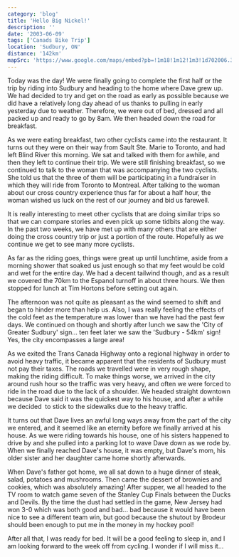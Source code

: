 ```yaml
---
category: 'blog'
title: 'Hello Big Nickel!'
description: ''
date: '2003-06-09'
tags: ['Canads Bike Trip']
location: 'Sudbury, ON'
distance: '142km'
mapSrc: 'https://www.google.com/maps/embed?pb=!1m18!1m12!1m3!1d702006.3694945183!2d-81.63953999433144!3d46.583038709862635!2m3!1f0!2f0!3f0!3m2!1i1024!2i768!4f13.1!3m3!1m2!1s0x4d2eff36c6f132ed%3A0x668dd5b8879c8cf8!2sGreater%20Sudbury%2C%20ON!5e0!3m2!1sen!2sca!4v1609176662259!5m2!1sen!2sca'
---
```

Today was the day! We were finally going to complete the first half or the trip by riding into Sudbury and heading to the home where Dave grew up. We had decided to try and get on the road as early as possible because we did have a relatively long day ahead of us thanks to pulling in early yesterday due to weather. Therefore, we were out of bed, dressed and all packed up and ready to go by 8am. We then headed down the road for breakfast.

As we were eating breakfast, two other cyclists came into the restaurant. It turns out they were on their way from Sault Ste. Marie to Toronto, and had left Blind River this morning. We sat and talked with them for awhile, and then they left to continue their trip. We were still finishing breakfast, so we continued to talk to the woman that was accompanying the two cyclists. She told us that the three of them will be participating in a fundraiser in which they will ride from Toronto to Montreal. After talking to the woman about our cross country experience thus far for about a half hour, the woman wished us luck on the rest of our journey and bid us farewell.

It is really interesting to meet other cyclists that are doing similar trips so that we can compare stories and even pick up some tidbits along the way. In the past two weeks, we have met up with many others that are either doing the cross country trip or just a portion of the route. Hopefully as we continue we get to see many more cyclists.

As far as the riding goes, things were great up until lunchtime, aside from a morning shower that soaked us just enough so that my feet would be cold and wet for the entire day. We had a decent tailwind though, and as a result we covered the 70km to the Espanol turnoff in about three hours. We then stopped for lunch at Tim Hortons before setting out again.

The afternoon was not quite as pleasant as the wind seemed to shift and began to hinder more than help us. Also, I was really feeling the effects of the cold feet as the temperature was lower than we have had the past few days. We continued on though and shortly after lunch we saw the 'City of Greater Sudbury' sign... ten feet later we saw the 'Sudbury - 54km' sign! Yes, the city encompasses a large area!

As we exited the Trans Canada Highway onto a regional highway in order to avoid heavy traffic, it became apparent that the residents of Sudbury must not pay their taxes. The roads we travelled were in very rough shape, making the riding difficult. To make things worse, we arrived in the city around rush hour so the traffic was very heavy, and often we were forced to ride in the road due to the lack of a shoulder. We headed straight downtown because Dave said it was the quickest way to his house, and after a while we decided &nbsp;to stick to the sidewalks due to the heavy traffic.

It turns out that Dave lives an awful long ways away from the part of the city we entered, and it seemed like an eternity before we finally arrived at his house. As we were riding towards his house, one of his sisters happened to drive by and she pulled into a parking lot to wave Dave down as we rode by. When we finally reached Dave's house, it was empty, but Dave's mom, his older sister and her daughter came home shortly afterwards.

When Dave's father got home, we all sat down to a huge dinner of steak, salad, potatoes and mushrooms. Then came the dessert of brownies and cookies, which was absolutely amazing! After supper, we all headed to the TV room to watch game seven of the Stanley Cup Finals between the Ducks and Devils. By the time the dust had settled in the game, New Jersey had won 3-0 which was both good and bad... bad because it would have been nice to see a different team win, but good because the shutout by Brodeur should been enough to put me in the money in my hockey pool!

After all that, I was ready for bed. It will be a good feeling to sleep in, and I am looking forward to the week off from cycling. I wonder if I will miss it...